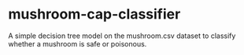 # mushroom-cap-classifier

A simple decision tree model on the mushroom.csv dataset to classify whether a mushroom is safe or poisonous.
